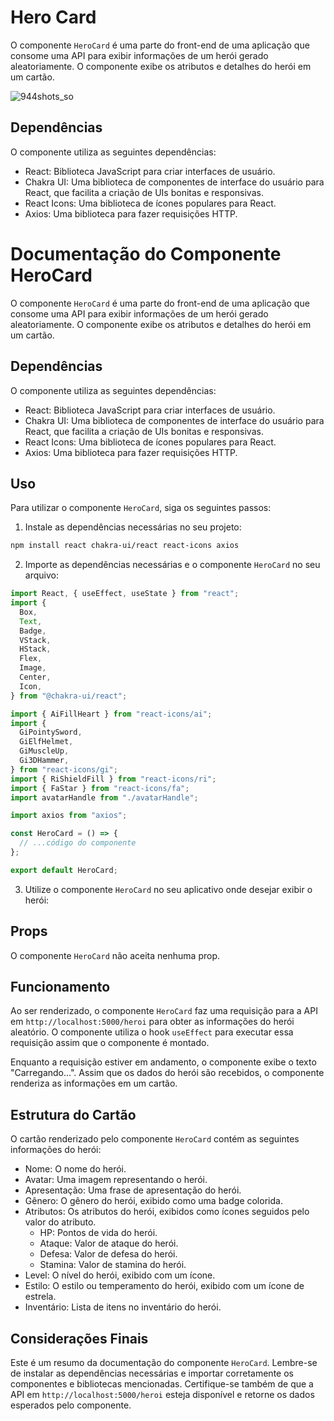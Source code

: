 # Hero Card

O componente `HeroCard` é uma parte do front-end de uma 
aplicação que consome uma API para exibir informações de um herói gerado
 aleatoriamente. O componente exibe os atributos e detalhes do herói em 
um cartão.

![944shots_so](https://github.com/berdfandrade/hero-card/assets/96706881/4ac16ca3-a0be-4ab8-a085-477eaa8ef2c5)


## Dependências

O componente utiliza as seguintes dependências:

- React: Biblioteca JavaScript para criar interfaces de usuário.
- Chakra UI: Uma biblioteca de componentes de interface do usuário para React, que facilita a criação de UIs bonitas e responsivas.
- React Icons: Uma biblioteca de ícones populares para React.
- Axios: Uma biblioteca para fazer requisições HTTP.

# Documentação do Componente HeroCard

O componente `HeroCard` é uma parte do front-end de uma aplicação que consome uma API para exibir informações de um herói gerado aleatoriamente. O componente exibe os atributos e detalhes do herói em um cartão.

## Dependências

O componente utiliza as seguintes dependências:

- React: Biblioteca JavaScript para criar interfaces de usuário.
- Chakra UI: Uma biblioteca de componentes de interface do usuário para React, que facilita a criação de UIs bonitas e responsivas.
- React Icons: Uma biblioteca de ícones populares para React.
- Axios: Uma biblioteca para fazer requisições HTTP.

## Uso

Para utilizar o componente `HeroCard`, siga os seguintes passos:

1. Instale as dependências necessárias no seu projeto:

```bash
npm install react chakra-ui/react react-icons axios
```

2. Importe as dependências necessárias e o componente `HeroCard` no seu arquivo:

```jsx
import React, { useEffect, useState } from "react";
import {
  Box,
  Text,
  Badge,
  VStack,
  HStack,
  Flex,
  Image,
  Center,
  Icon,
} from "@chakra-ui/react";

import { AiFillHeart } from "react-icons/ai";
import {
  GiPointySword,
  GiElfHelmet,
  GiMuscleUp,
  Gi3DHammer,
} from "react-icons/gi";
import { RiShieldFill } from "react-icons/ri";
import { FaStar } from "react-icons/fa";
import avatarHandle from "./avatarHandle";

import axios from "axios";

const HeroCard = () => {
  // ...código do componente
};

export default HeroCard;

```

3. Utilize o componente `HeroCard` no seu aplicativo onde desejar exibir o herói:

## Props

O componente `HeroCard` não aceita nenhuma prop.

## Funcionamento

Ao ser renderizado, o componente `HeroCard` faz uma requisição para a API em `http://localhost:5000/heroi` para obter as informações do herói aleatório. O componente utiliza o hook `useEffect` para executar essa requisição assim que o componente é montado.

Enquanto a requisição estiver em andamento, o componente exibe o texto "Carregando...". Assim que os dados do herói são recebidos, o componente renderiza as informações em um cartão.

## Estrutura do Cartão

O cartão renderizado pelo componente `HeroCard` contém as seguintes informações do herói:

- Nome: O nome do herói.
- Avatar: Uma imagem representando o herói.
- Apresentação: Uma frase de apresentação do herói.
- Gênero: O gênero do herói, exibido como uma badge colorida.
- Atributos: Os atributos do herói, exibidos como ícones seguidos pelo valor do atributo.
  - HP: Pontos de vida do herói.
  - Ataque: Valor de ataque do herói.
  - Defesa: Valor de defesa do herói.
  - Stamina: Valor de stamina do herói.
- Level: O nível do herói, exibido com um ícone.
- Estilo: O estilo ou temperamento do herói, exibido com um ícone de estrela.
- Inventário: Lista de itens no inventário do herói.

## Considerações Finais

Este é um resumo da documentação do componente `HeroCard`. Lembre-se de instalar as dependências necessárias e importar corretamente os componentes e bibliotecas mencionadas. Certifique-se também de que a API em `http://localhost:5000/heroi` esteja disponível e retorne os dados esperados pelo componente.


